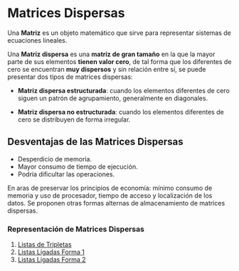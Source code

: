 # Matrices Dispersas

Una **Matriz** es un objeto matemático que sirve para representar sistemas de ecuaciones lineales.

Una **Matriz dispersa** es una **matriz de gran tamaño** en la que la mayor parte de sus elementos **tienen valor cero**, de tal forma que los diferentes de cero se encuentran **muy dispersos** y sin relación entre sí, se puede presentar dos tipos de matrices dispersas:

- **Matriz dispersa estructurada**: cuando los elementos diferentes de cero siguen un patrón de agrupamiento, generalmente en diagonales.

- **Matriz dispersa no estructurada**: cuando los elementos diferentes de cero se distribuyen de forma irregular.

## Desventajas de las Matrices Dispersas

-   Desperdicio de memoria.
-	Mayor consumo de tiempo de ejecución. 
-	Podría dificultar las operaciones.

En aras de preservar los principios de economía: mínimo consumo de memoria y uso de procesador, tiempo de acceso y localización de los datos. Se proponen otras formas alternas de almacenamiento de matrices dispersas.

### Representación de Matrices Dispersas

1. [Listas de Tripletas](https://github.com/JohnFlorez25/estructura_datos_pcjic/tree/main/2.%20Matrices%20Dispersas/1.%20Listas%20de%20Tripletas)
2. [Listas Ligadas Forma 1](https://github.com/JohnFlorez25/estructura_datos_pcjic/tree/main/2.%20Matrices%20Dispersas/2.%20Listas%20Ligadas%20Forma%201)
3. [Listas Ligadas Forma 2]()
